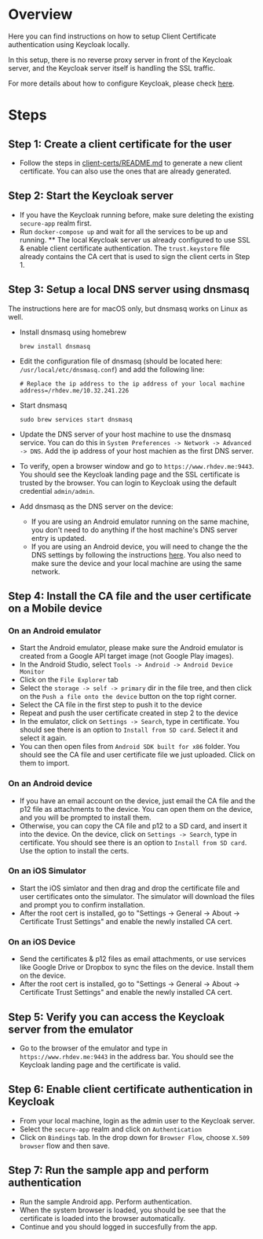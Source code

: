# Overview

Here you can find instructions on how to setup Client Certificate authentication using Keycloak locally.

In this setup, there is no reverse proxy server in front of the Keycloak server, and the Keycloak server itself is handling the SSL traffic.

For more details about how to configure Keycloak, please check [here](http://www.keycloak.org/docs/latest/server_admin/index.html#enable-x-509-client-certificate-user-authentication).

# Steps

## Step 1: Create a client certificate for the user

* Follow the steps in [client-certs/README.md](../client-certs/README.md) to generate a new client certificate. You can also use the ones that are already generated.

## Step 2: Start the Keycloak server

* If you have the Keycloak running before, make sure deleting the existing `secure-app` realm first.
* Run `docker-compose up` and wait for all the services to be up and running.
** The local Keycloak server us already configured to use SSL & enable client certificate authentication. The `trust.keystore` file already contains the CA cert that is used to sign the client certs in Step 1.

## Step 3: Setup a local DNS server using dnsmasq

The instructions here are for macOS only, but dnsmasq works on Linux as well.

* Install dnsmasq using homebrew

  ```
  brew install dnsmasq
  ```

* Edit the configuration file of dnsmasq (should be located here: `/usr/local/etc/dnsmasq.conf`) and add the following line:

  ```
  # Replace the ip address to the ip address of your local machine
  address=/rhdev.me/10.32.241.226
  ```

* Start dnsmasq

  ```
  sudo brew services start dnsmasq 
  ```

* Update the DNS server of your host machine to use the dnsmasq service. You can do this in `System Preferences -> Network -> Advanced -> DNS`. Add the ip address of your host machien as the first DNS server. 
* To verify, open a browser window and go to `https://www.rhdev.me:9443`. You should see the Keycloak landing page and the SSL certificate is trusted by the browser. You can login to Keycloak using the default credential `admin/admin`.
* Add dnsmasq as the DNS server on the device:
  * If you are using an Android emulator running on the same machine, you don't need to do anything if the host machine's DNS server entry is updated.
  * If you are using an Android device, you will need to change the the DNS settings by following the instructions [here](http://xslab.com/2013/08/how-to-change-dns-settings-on-android/). You also need to make sure the device and your local machine are using the same network.

## Step 4: Install the CA file and the user certificate on a Mobile device

### On an Android emulator

* Start the Android emulator, please make sure the Android emulator is created from a Google API target image (not Google Play images).
* In the Android Studio, select `Tools -> Android -> Android Device Monitor`
* Click on the `File Explorer` tab
* Select the `storage -> self -> primary` dir in the file tree, and then click on the `Push a file onto the device` button on the top right corner.
* Select the CA file in the first step to push it to the device
* Repeat and push the user certificate created in step 2 to the device
* In the emulator, click on `Settings -> Search`, type in certificate. You should see there is an option to `Install from SD card`. Select it and select it again.
* You can then open files from `Android SDK built for x86` folder. You should see the CA file and user certificate file we just uploaded. Click on them to import.

### On an Android device

* If you have an email account on the device, just email the CA file and the p12 file as attachments to the device. You can open them on the device, and you will be prompted to install them.
* Otherwise, you can copy the CA file and p12 to a SD card, and insert it into the device. On the device, click on `Settings -> Search`, type in certificate. You should see there is an option to `Install from SD card`. Use the option to install the certs.

### On an iOS Simulator

* Start the iOS simlator and then drag and drop the certificate file and user certificates onto the simulator. The simulator will download the files and prompt you to confirm installation.
* After the root cert is installed, go to "Settings -> General -> About -> Certificate Trust Settings" and enable the newly installed CA cert.

### On an iOS Device

* Send the certificates & p12 files as email attachments, or use services like Google Drive or Dropbox to sync the files on the device. Install them on the device.
* After the root cert is installed, go to "Settings -> General -> About -> Certificate Trust Settings" and enable the newly installed CA cert.

## Step 5: Verify you can access the Keycloak server from the emulator

* Go to the browser of the emulator and type in `https://www.rhdev.me:9443` in the address bar. You should see the Keycloak landing page and the certificate is valid.

## Step 6: Enable client certificate authentication in Keycloak

* From your local machine, login as the admin user to the Keycloak server.
* Select the `secure-app` realm and click on `Authentication`
* Click on `Bindings` tab. In the drop down for `Browser Flow`, choose `X.509 browser` flow and then save.

## Step 7: Run the sample app and perform authentication

* Run the sample Android app. Perform authentication.
* When the system browser is loaded, you should be see that the certificate is loaded into the browser automatically.
* Continue and you should logged in succesfully from the app.









